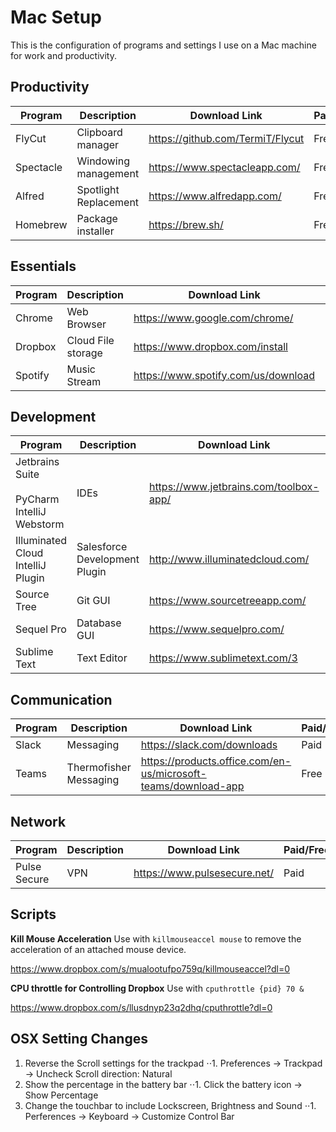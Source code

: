# Mac Setup
This is the configuration of programs and settings I use on a Mac machine for work and productivity. 

## Productivity
| **Program**                                             | **Description**               | **Download Link**                                              | **Paid/Free** |
| ------------------------------------------------------- | ----------------------------- | -------------------------------------------------------------- | ------------- |
| FlyCut                                                  | Clipboard manager             | https://github.com/TermiT/Flycut                               | Free          |
| Spectacle                                               | Windowing management          | https://www.spectacleapp.com/                                  | Free          |
| Alfred                                                  | Spotlight Replacement         | https://www.alfredapp.com/                                     | Free          |
| Homebrew                                                | Package installer             | https://brew.sh/                                               | Free          |

## Essentials
| **Program**                                             | **Description**               | **Download Link**                                              | **Paid/Free** |
| ------------------------------------------------------- | ----------------------------- | -------------------------------------------------------------- | ------------- |
| Chrome                                                  | Web Browser                   | https://www.google.com/chrome/                                 | Free          |
| Dropbox                                                 | Cloud File storage            | https://www.dropbox.com/install                                | Paid          |
| Spotify                                                 | Music Stream                  | https://www.spotify.com/us/download                            | Paid          |


## Development
| **Program**                                             | **Description**               | **Download Link**                                              | **Paid/Free** |
| ------------------------------------------------------- | ----------------------------- | -------------------------------------------------------------- | ------------- |
| Jetbrains Suite <br><br>PyCharm<br>IntelliJ<br>Webstorm | IDEs                          | https://www.jetbrains.com/toolbox-app/                         | Paid          |
| Illuminated Cloud IntelliJ Plugin                       | Salesforce Development Plugin | http://www.illuminatedcloud.com/                               | Paid          |
| Source Tree                                             | Git GUI                       | https://www.sourcetreeapp.com/                                 | Free          |
| Sequel Pro                                              | Database GUI                  | https://www.sequelpro.com/                                     | Free          |
| Sublime Text                                            | Text Editor                   | https://www.sublimetext.com/3                                  | Free          |

## Communication
| **Program**                                             | **Description**               | **Download Link**                                              | **Paid/Free** |
| ------------------------------------------------------- | ----------------------------- | -------------------------------------------------------------- | ------------- |
| Slack                                                   | Messaging                     | https://slack.com/downloads                                    | Paid          |
| Teams                                                   | Thermofisher Messaging        | https://products.office.com/en-us/microsoft-teams/download-app | Free          |

## Network
| **Program**                                             | **Description**               | **Download Link**                                              | **Paid/Free** |
| ------------------------------------------------------- | ----------------------------- | -------------------------------------------------------------- | ------------- |
| Pulse Secure                                            | VPN                           | https://www.pulsesecure.net/                                   | Paid          |


## Scripts

**Kill Mouse Acceleration**
Use with `killmouseaccel mouse` to remove the acceleration of an attached mouse device.

https://www.dropbox.com/s/mualootufpo759q/killmouseaccel?dl=0


**CPU throttle for Controlling Dropbox**
Use with `cputhrottle {pid} 70 &`

https://www.dropbox.com/s/llusdnyp23q2dhq/cputhrottle?dl=0


## OSX Setting Changes

1. Reverse the Scroll settings for the trackpad
⋅⋅1. Preferences -> Trackpad -> Uncheck Scroll direction: Natural
2. Show the percentage in the battery bar
⋅⋅1. Click the battery icon -> Show Percentage
3. Change the touchbar to include Lockscreen, Brightness and Sound
⋅⋅1. Perferences -> Keyboard -> Customize Control Bar

